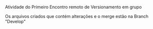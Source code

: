 Atividade do Primeiro Encontro remoto de Versionamento em grupo

Os arquivos criados que contém alterações e o merge estão na Branch "Develop"
